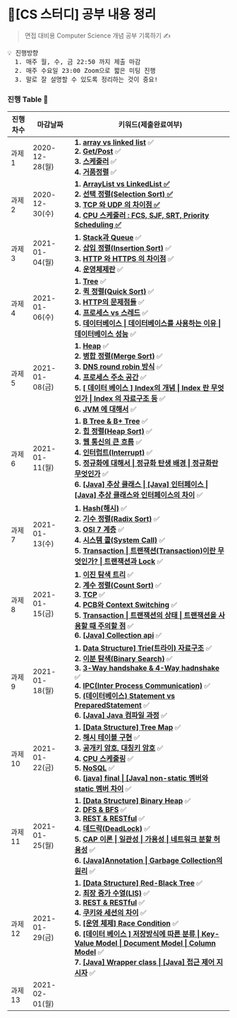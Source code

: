 # 📓[CS 스터디] 공부 내용 정리
> 면접 대비용 Computer Science 개념 공부 기록하기 ✍️

<pre>
💡 진행방향
  1. 매주 월, 수, 금 22:50 까지 제출 마감
  2. 매주 수요일 23:00 Zoom으로 짧은 미팅 진행
  3. 말로 잘 설명할 수 있도록 정리하는 것이 중요!
</pre>

### 진행 Table 🌴

| 진행차수 | 마감날짜       | 키워드(제출완료여부)                                         |
| -------- | -------------- | ------------------------------------------------------------ |
| 과제1    | 2020-12-28(월) | **1. [array vs linked list](https://github.com/Juhee-Jeong-SW/CS_study_juhee/blob/main/Data%20Structure/array_vs_linkedList.md)** ✅ <br />**2. [Get/Post](https://github.com/Juhee-Jeong-SW/CS_study_juhee/blob/main/Network/get_vs_post.md)** ✅<br />**3. [스케줄러](https://github.com/Juhee-Jeong-SW/CS_study_juhee/blob/main/OS/scheduler(long%2Cmid%2Cshort).md)** ✅ <br />**4. [거품정렬](https://github.com/Juhee-Jeong-SW/CS_study_juhee/blob/main/Algorithm/bubble_sort.md)** ✅ |
| 과제2    | 2020-12-30(수) | **1. [ArrayList vs LinkedList ✅](https://github.com/Juhee-Jeong-SW/CS_study_juhee/blob/main/Data%20Structure/Array%20List%20vs%20Linked%20List.md)**<br />**2. [선택 정렬(Selection Sort) ✅](https://github.com/Juhee-Jeong-SW/CS_study_juhee/blob/main/Algorithm/selection%20sort.md)**<br />**3. [TCP 와 UDP 의 차이점 ✅](https://github.com/Juhee-Jeong-SW/CS_study_juhee/blob/main/Network/tcp_vs_udp.md)**<br />**4. [CPU 스케줄러 : FCS, SJF, SRT, Priority Scheduling ✅](https://github.com/Juhee-Jeong-SW/CS_study_juhee/blob/main/OS/cpu%20scheduling.md)** |
| 과제3    | 2021-01-04(월) | **1. [Stack과 Queue](https://github.com/Juhee-Jeong-SW/CS_study_juhee/blob/main/Data%20Structure/stack_%26_queue.md)** ✅ <br />**2. [삽입 정렬(Insertion Sort)](https://github.com/Juhee-Jeong-SW/CS_study_juhee/blob/main/Algorithm/insertion_sort.md)** ✅<br />**3. [HTTP 와 HTTPS 의 차이점](https://github.com/Juhee-Jeong-SW/CS_study_juhee/blob/main/Network/http_%26_https.md)** ✅<br />**4. [운영체제란](https://github.com/Juhee-Jeong-SW/CS_study_juhee/blob/main/OS/operating_system.md)** ✅ |
| 과제4    | 2021-01-06(수) | **1. [Tree](https://github.com/Juhee-Jeong-SW/CS_study_juhee/blob/main/Data%20Structure/tree.md)** ✅ <br />**2. [퀵 정렬(Quick Sort)](https://github.com/Juhee-Jeong-SW/CS_study_juhee/blob/main/Algorithm/quick_sort.md)** ✅<br />**3. [HTTP의 문제점들](https://github.com/Juhee-Jeong-SW/CS_study_juhee/blob/main/Network/problems_http.md)** ✅<br />**4. [프로세스 vs 스레드](https://github.com/Juhee-Jeong-SW/CS_study_juhee/blob/main/OS/process_vs_thread.md)** ✅<br />**5. [데이터베이스 \| 데이터베이스를 사용하는 이유 \| 데이터베이스 성능](https://github.com/Juhee-Jeong-SW/CS_study_juhee/blob/main/Database/database.md)** ✅ |
| 과제5    | 2021-01-08(금) | **1. [Heap](https://github.com/Juhee-Jeong-SW/CS_study_juhee/blob/main/Data%20Structure/heap.md)** ✅ <br />**2. [병합 정렬(Merge Sort)](https://github.com/Juhee-Jeong-SW/CS_study_juhee/blob/main/Algorithm/merge_sort.md)** ✅<br />**3. [DNS round robin 방식](https://github.com/Juhee-Jeong-SW/CS_study_juhee/blob/main/Network/dns_round_robin.md)** ✅<br />**4. [프로세스 주소 공간](https://github.com/Juhee-Jeong-SW/CS_study_juhee/blob/main/OS/process_adress_space.md)** ✅<br />**5. [[ 데이터 베이스 ] Index의 개념 \| Index 란 무엇인가 \| Index 의 자료구조 등](https://github.com/Juhee-Jeong-SW/CS_study_juhee/blob/main/Database/database_index.md)** ✅<br />**6. [JVM 에 대해서](https://github.com/Juhee-Jeong-SW/CS_study_juhee/blob/main/Java/jvm.md)** ✅ |
| 과제6    | 2021-01-11(월) | **1. [B Tree & B+ Tree](https://github.com/Juhee-Jeong-SW/CS_study_juhee/blob/main/Data%20Structure/b_tree%26b%2Btree.md)** ✅ <br />**2. [힙 정렬(Heap Sort)](https://github.com/Juhee-Jeong-SW/CS_study_juhee/blob/main/Algorithm/heap_sort.md)** ✅<br />**3. [웹 통신의 큰 흐름](https://github.com/Juhee-Jeong-SW/CS_study_juhee/blob/main/Network/flow_web_communication.md)** ✅<br />**4. [인터럽트(Interrupt)](https://github.com/Juhee-Jeong-SW/CS_study_juhee/blob/main/OS/interrupt.md)** ✅<br />**5. [정규화에 대해서 \| 정규화 탄생 배경 \| 정규화란 무엇인가](https://github.com/Juhee-Jeong-SW/CS_study_juhee/blob/main/Database/generalization.md)** ✅<br />**6. [[Java] 추상 클래스 \| [Java] 인터페이스 \| [Java] 추상 클래스와 인터페이스의 차이](https://github.com/Juhee-Jeong-SW/CS_study_juhee/blob/main/Java/abstract_class%26interface.md)** ✅ |
| 과제7    | 2021-01-13(수) | **1. [Hash(해시)](https://github.com/Juhee-Jeong-SW/CS_study_juhee/blob/main/Data%20Structure/hash.md)** ✅ <br />**2. [기수 정렬(Radix Sort)](https://github.com/Juhee-Jeong-SW/CS_study_juhee/blob/main/Algorithm/radix_sort.md)** ✅<br />**3. [OSI 7 계층](https://github.com/Juhee-Jeong-SW/CS_study_juhee/blob/main/Network/osi_7layers.md)** ✅<br />**4. [시스템 콜(System Call)](https://github.com/Juhee-Jeong-SW/CS_study_juhee/blob/main/OS/system_call.md)** ✅<br />**5. [Transaction \| 트랜잭션(Transaction)이란 무엇인가? \| 트랜잭션과 Lock](https://github.com/Juhee-Jeong-SW/CS_study_juhee/blob/main/Database/transaction.md)** ✅ |
| 과제8    | 2021-01-15(금) | **1. [이진 탐색 트리](https://github.com/Juhee-Jeong-SW/CS_study_juhee/blob/main/Data%20Structure/binary_search_tree.md)** ✅<br />**2. [계수 정렬(Count Sort)](https://github.com/Juhee-Jeong-SW/CS_study_juhee/blob/main/Algorithm/counting_sort.md)** ✅<br />**3. [TCP](https://github.com/Juhee-Jeong-SW/CS_study_juhee/blob/main/Network/tcp.md)** ✅<br />**4. [PCB와 Context Switching](https://github.com/Juhee-Jeong-SW/CS_study_juhee/blob/main/OS/pcb%26context_switching.md)** ✅<br />**5. [Transaction \| 트랜잭션의 상태 \| 트랜잭션을 사용할 때 주의할 점](https://github.com/Juhee-Jeong-SW/CS_study_juhee/blob/main/Database/transaction_state.md)** ✅<br />**6. [[Java\] Collection api](https://github.com/Juhee-Jeong-SW/CS_study_juhee/blob/main/Java/collection_api.md)** ✅ |
| 과제9    | 2021-01-18(월) | **1. [Data Structure\] Trie(트라이) 자료구조](https://github.com/Juhee-Jeong-SW/CS_study_juhee/blob/main/Data%20Structure/trie.md)** ✅<br/>**2. [이분 탐색(Binary Search)](https://github.com/Juhee-Jeong-SW/CS_study_juhee/blob/main/Algorithm/binary_search.md)** ✅<br/>**3. [3-Way handshake & 4-Way hadnshake](https://github.com/Juhee-Jeong-SW/CS_study_juhee/blob/main/Network/3way_4way_handshake.md)** ✅<br/>**4. [IPC(Inter Process Communication)](https://github.com/Juhee-Jeong-SW/CS_study_juhee/blob/main/OS/ipc.md)** ✅<br/>**5. [(데이터베이스) Statement vs PreparedStatement](https://github.com/Juhee-Jeong-SW/CS_study_juhee/blob/main/Database/statement_preparedStatement.md)** ✅<br/>**6. [[Java\] Java 컴파일 과정](https://github.com/Juhee-Jeong-SW/CS_study_juhee/blob/main/Java/compile_sequence.md)** ✅ |
| 과제10   | 2021-01-22(금) | **1. [[Data Structure] Tree Map](https://github.com/Juhee-Jeong-SW/CS_study_juhee/blob/main/Data%20Structure/treemap.md)** ✅<br />**2. [해시 테이블 구현](https://github.com/Juhee-Jeong-SW/CS_study_juhee/blob/main/Algorithm/hashtable.md)** ✅<br />**3. [공개키 암호, 대칭키 암호](https://github.com/Juhee-Jeong-SW/CS_study_juhee/blob/main/Network/public_private_key.md)** ✅<br />**4. [CPU 스케줄링](https://github.com/Juhee-Jeong-SW/CS_study_juhee/blob/main/OS/cpu_scheduling_2.md)** ✅<br />**5. [NoSQL](https://github.com/Juhee-Jeong-SW/CS_study_juhee/blob/main/Database/NoSQL.md)** ✅<br />**6. [[java\] final \| [Java] non-static 멤버와 static 멤버 차이](https://github.com/Juhee-Jeong-SW/CS_study_juhee/blob/main/Java/final_static_non_static.md)** ✅ |
| 과제11   | 2021-01-25(월) | **1. [[Data Structure] Binary Heap](https://github.com/Juhee-Jeong-SW/CS_study_juhee/blob/main/Data%20Structure/binary_heap.md)** ✅<br />**2. [DFS & BFS](https://github.com/Juhee-Jeong-SW/CS_study_juhee/blob/main/Algorithm/bfs_dfs.md)** ✅<br />**3. [REST & RESTful](https://github.com/Juhee-Jeong-SW/CS_study_juhee/tree/main/Network)** ✅<br />**4. [데드락(DeadLock)](https://github.com/Juhee-Jeong-SW/CS_study_juhee/blob/main/OS/deadlock.md)** ✅<br />**5. [CAP 이론 \| 일관성 \| 가용성 \| 네트워크 분할 허용성](https://github.com/Juhee-Jeong-SW/CS_study_juhee/blob/main/Database/cap_theory.md)** ✅<br />**6. [[Java\]Annotation \| Garbage Collection의 원리](https://github.com/Juhee-Jeong-SW/CS_study_juhee/blob/main/Java/annotation_garbage_collection.md)** ✅ |
| 과제12   | 2021-01-29(금) | **1. [[Data Structure] Red-Black Tree](https://github.com/Juhee-Jeong-SW/CS_study_juhee/blob/main/Data%20Structure/red_black_tree.md)** ✅<br />**2. [최장 증가 수열(LIS)](https://github.com/Juhee-Jeong-SW/CS_study_juhee/blob/main/Algorithm/LIS.md)** ✅<br />**3. [REST & RESTful](https://github.com/Juhee-Jeong-SW/CS_study_juhee/blob/main/Network/rest_vs_restful.md)** ✅<br />**4. [쿠키와 세션의 차이](https://github.com/Juhee-Jeong-SW/CS_study_juhee/blob/main/Network/cookie_vs_session.md)** ✅<br />**5. [[운영 체제] Race Condition](https://github.com/Juhee-Jeong-SW/CS_study_juhee/blob/main/OS/race_condition.md)** ✅<br />**6. [[데이터 베이스 ] 저장방식에 따른 분류 \| Key-Value Model \| Document Model \| Column Model](https://github.com/Juhee-Jeong-SW/CS_study_juhee/blob/main/Database/classification_noSQL.md)** ✅<br />**7. [[Java] Wrapper class \| [Java] 접근 제어 지시자](https://github.com/Juhee-Jeong-SW/CS_study_juhee/blob/main/Java/wrapper_class%26access_control_specifiers.md)** ✅ |
| 과제13   | 2021-02-01(월) |                                                              |

